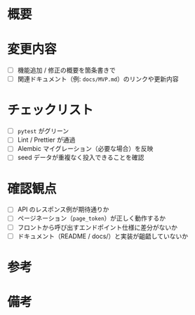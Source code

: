 # 概要

<!-- このPRで何をするか、簡潔に説明してください -->

# 変更内容

- [ ] 機能追加 / 修正の概要を箇条書きで
- [ ] 関連ドキュメント（例: `docs/MVP.md`）のリンクや更新内容

# チェックリスト

- [ ] `pytest` がグリーン
- [ ] Lint / Prettier が通過
- [ ] Alembic マイグレーション（必要な場合）を反映
- [ ] seed データが重複なく投入できることを確認

# 確認観点

- [ ] API のレスポンス例が期待通りか
- [ ] ページネーション（`page_token`）が正しく動作するか
- [ ] フロントから呼び出すエンドポイント仕様に差分がないか
- [ ] ドキュメント（README / docs/）と実装が齟齬していないか

# 参考

<!-- 関連するIssue、Notion、調査資料など -->

# 備考

<!-- レビュアーへの補足など -->
